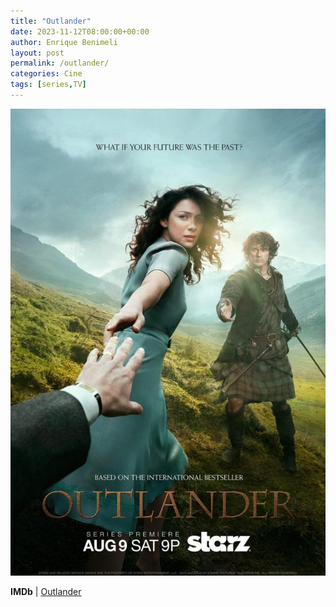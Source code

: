 ```yaml
---
title: "Outlander"
date: 2023-11-12T08:00:00+00:00
author: Enrique Benimeli
layout: post
permalink: /outlander/
categories: Cine
tags: [series,TV]
---
```

![image](assets/images/posts/2022/11/outlander.jpeg)

**IMDb** \| [Outlander](https://www.imdb.com/title/tt3006802/)
